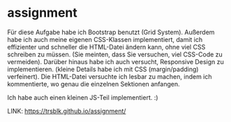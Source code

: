 # assignment

Für diese Aufgabe habe ich Bootstrap benutzt (Grid System).
Außerdem habe ich auch meine eigenen CSS-Klassen implementiert, damit ich effizienter und schneller die HTML-Datei ändern kann, ohne viel CSS schreiben zu müssen. (Sie meinten, dass Sie versuchen, viel CSS-Code zu vermeiden).
Darüber hinaus habe ich auch versucht, Responsive Design zu implementieren. (kleine Details habe ich mit CSS (margin/padding) verfeinert).
Die HTML-Datei versuchte ich lesbar zu machen, indem ich kommentierte, wo genau die einzelnen Sektionen anfangen.

Ich habe auch einen kleinen JS-Teil implementiert. :)

LINK: https://trsblk.github.io/assignment/
